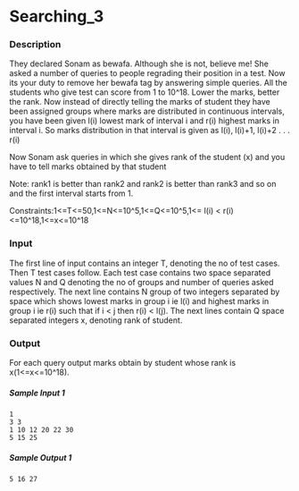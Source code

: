 # Searching_3

### Description

They declared Sonam as bewafa. Although she is not, believe me! She asked a number of queries to people regrading their position in a test. Now its your duty to remove her bewafa tag by answering simple queries. All the students who give test can score from 1 to 10^18. Lower the marks, better the rank. Now instead of directly telling the marks of student they have been assigned groups where marks are distributed in continuous intervals, you have been given l(i) lowest mark of interval i and r(i) highest marks in interval i. So marks distribution in that interval is given as l(i), l(i)+1, l(i)+2 . . . r(i)

Now Sonam ask queries in which she gives rank of the student (x) and you have to tell marks obtained by that student

Note: rank1 is better than rank2 and rank2 is better than rank3 and so on and the first interval starts from 1.

Constraints:1<=T<=50,1<=N<=10^5,1<=Q<=10^5,1<= l(i) < r(i) <=10^18,1<=x<=10^18

### Input

The first line of input contains an integer T, denoting the no of test cases. Then T test cases follow. Each test case contains two space separated values N and Q denoting the no of groups and number of queries asked respectively. The next line contains N group of two integers separated by space which shows lowest marks in group i ie l(i) and highest marks in group i ie r(i) such that if i < j then r(i) < l(j). The next lines contain Q space separated integers x, denoting rank of student.

### Output

For each query output marks obtain by student whose rank is x(1<=x<=10^18).

##### Sample Input 1 

```
1
3 3
1 10 12 20 22 30
5 15 25
```

##### Sample Output 1

```
5 16 27
```